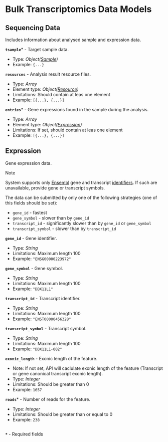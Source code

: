# Bulk Transcriptomics Data Models

## Sequencing Data
Includes information about analysed sample and expression data.

**`tsample`*** - Target sample data. 
- Type: _Object([Sample](api-models-sample.md))_
- Example: `{...}`

**`resources`** - Analysis result resource files.
- Type: _Array_
- Element type: _Object([Resource](api-models-resource.md))_
- Limitations: Should contain at leas one element
- Example: `[{...}, {...}]`

**`entries`*** - Gene expressions found in the sample during the analysis.
- Type: _Array_
- Element type: _Object([Expression](api-models-rna-expression.md#expression))_
- Limitations: If set, should contain at leas one element
- Example: `[{...}, {...}]`

## Expression
Gene expression data.

> [!Note]
> System supports only [Ensembl](https://www.ensembl.org/index.html) gene and transcript [identifiers](https://www.ensembl.org/info/omics/stable_ids/index.html). If such are unavailable, provide gene or transcript symbols.

The data can be submitted by only one of the following strategies (one of this fields should be set):
- `gene_id` - fastest
- `gene_symbol` - slower than by `gene_id`
- `transcript_id` - significantly slower than by `gene_id` or `gene_symbol`
- `transcript_symbol` - slower than by `transcript_id`

**`gene_id`** - Gene identifier. 
- Type: _String_
- Limitations: Maximum length 100
- Example: `"ENSG00000223972"`

**`gene_symbol`** - Gene symbol.
- Type: _String_
- Limitations: Maximum length 100
- Example: `"DDX11L1"`

**`transcript_id`** - Transcript identifier.
- Type: _String_
- Limitations: Maximum length 100
- Example: `"ENST00000456328"`

**`transcript_symbol`** - Transcript symbol.
- Type: _String_
- Limitations: Maximum length 100
- Example: `"DDX11L1-002"`

**`exonic_length`** - Exonic length of the feature.
- Note: If not set, API will caclulate exonic length of the feature (Transcript or gene canonical transcript exonic length).
- Type: _Integer_
- Limitations: Should be greater than 0
- Example: `1657`

**`reads`*** - Number of reads for the feature.
- Type: _Integer_
- Limitations: Should be greater than or equal to 0
- Example: `238`

##
**`*`** - Required fields
